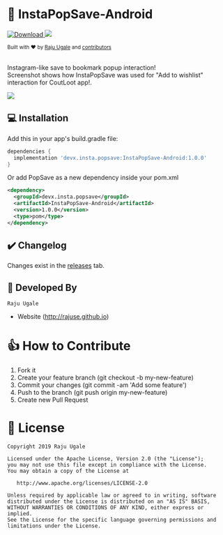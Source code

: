 # 🔖 InstaPopSave-Android

[ ![Download](https://api.bintray.com/packages/rajuse/InstaPopSave-Android/devx.insta.popsave/images/download.svg) ](https://bintray.com/rajuse/InstaPopSave-Android/devx.insta.popsave/_latestVersion) [![](https://img.shields.io/badge/PRs-welcome-brightgreen.svg)]() 

<div align="left">
  <sub>Built with ❤︎ by
  <a href="https://github.com/RajuSE">Raju Ugale</a> and
  <a href="https://github.com/RajuSE/InstaPopSave-Android/graphs/contributors">
    contributors
  </a>
</div>
<br/>

Instagram-like save to bookmark popup interaction! <br/>
Screenshot shows how InstaPopSave was used for "Add to wishlist" interaction for CoutLoot app!.

![](https://github.com/RajuSE/InstaPopSave-Android/blob/master/shots/PopSave_example.gif)


## 💻 Installation
Add this in your app's build.gradle file:
```groovy
dependencies {
  implementation 'devx.insta.popsave:InstaPopSave-Android:1.0.0'
}
```

Or add PopSave as a new dependency inside your pom.xml

```xml
<dependency>
  <groupId>devx.insta.popsave</groupId>
  <artifactId>InstaPopSave-Android</artifactId>
  <version>1.0.0</version>
  <type>pom</type>
</dependency>
```

## ✔️ Changelog
Changes exist in the [releases](https://github.com/RajuSE/InstaPopSave-Android/releases) tab.

## 👨 Developed By

```
Raju Ugale
```
- Website (http://rajuse.github.io)

# 👍 How to Contribute
1. Fork it
2. Create your feature branch (git checkout -b my-new-feature)
3. Commit your changes (git commit -am 'Add some feature')
4. Push to the branch (git push origin my-new-feature)
5. Create new Pull Request

# 📃 License

    Copyright 2019 Raju Ugale

    Licensed under the Apache License, Version 2.0 (the "License");
    you may not use this file except in compliance with the License.
    You may obtain a copy of the License at

       http://www.apache.org/licenses/LICENSE-2.0

    Unless required by applicable law or agreed to in writing, software
    distributed under the License is distributed on an "AS IS" BASIS,
    WITHOUT WARRANTIES OR CONDITIONS OF ANY KIND, either express or implied.
    See the License for the specific language governing permissions and
    limitations under the License.
